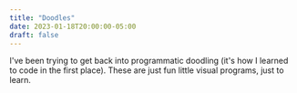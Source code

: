 ```yaml
---
title: "Doodles"
date: 2023-01-18T20:00:00-05:00
draft: false
---
```


I've been trying to get back into programmatic doodling (it's how I learned to code in the first place). These are just fun little visual programs, just to learn.
